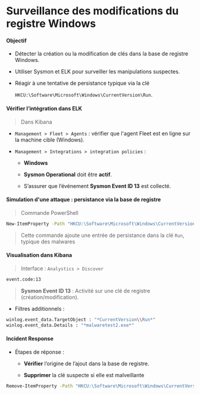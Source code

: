 # Surveillance des modifications du registre Windows

#### Objectif

- Détecter la création ou la modification de clés dans la base de registre Windows.

- Utiliser Sysmon et ELK pour surveiller les manipulations suspectes.

- Réagir à une tentative de persistance typique via la clé

  `HKCU:\Software\Microsoft\Windows\CurrentVersion\Run`.

#### Vérifier l’intégration dans ELK

> Dans Kibana

- `Management > Fleet > Agents` : vérifier que l'agent Fleet est en ligne sur la machine cible (Windows).

- `Management > Integrations > integration policies` :

  - **Windows**

  - **Sysmon Operational** doit être **actif**.

  - S’assurer que l’événement **Sysmon Event ID 13** est collecté.

#### Simulation d'une attaque : persistance via la base de registre

> Commande PowerShell

```sh
New-ItemProperty -Path "HKCU:\Software\Microsoft\Windows\CurrentVersion\Run" -Name "MalwareTest2" -Value "C:\malwaretest2.exe"
```

> Cette commande ajoute une entrée de persistance dans la clé `Run`, typique des malwares

#### Visualisation dans Kibana

> Interface : `Analystics > Discover`

```sh
event.code:13
```

> **Sysmon Event ID 13** : Activité sur une clé de registre (création/modification).

- Filtres additionnels :

```sh
winlog.event_data.TargetObject : "*CurrentVersion\\Run*"
winlog.event_data.Details : "*malwaretest2.exe*"
```

#### Incident Response

- Étapes de réponse :

  - **Vérifier** l’origine de l’ajout dans la base de registre.

  - **Supprimer** la clé suspecte si elle est malveillante

```sh
Remove-ItemProperty -Path "HKCU:\Software\Microsoft\Windows\CurrentVersion\Run" -Name "MalwareTest2"
```
